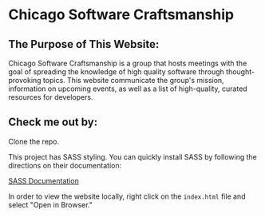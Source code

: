 <h1>Chicago Software Craftsmanship</h1>

<h2>The Purpose of This Website:</h2>
<p>Chicago Software Craftsmanship is a group that hosts meetings with the goal of spreading the knowledge of high 
quality software through thought-provoking topics. This website communicate the group's mission, information on 
upcoming events, as well as a list of high-quality, curated resources for developers.</p>

<h2>Check me out by:</h2>
<p>Clone the repo.</p>
<p>This project has SASS styling. You can quickly install SASS by following the directions on their documentation:</p>
<p><a href="http://sass-lang.com/documentation/file.SASS_REFERENCE.html#using_sass">SASS Documentation</a></p>
<p>In order to view the website locally, right click on the <code>index.html</code> file and select "Open in Browser."